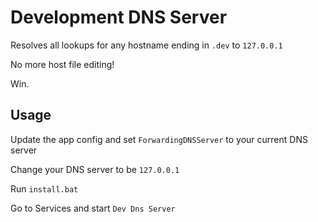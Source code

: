 # Development DNS Server

Resolves all lookups for any hostname ending in `.dev` to `127.0.0.1`

No more host file editing!

Win.


## Usage

Update the app config and set `ForwardingDNSServer` to your current DNS server

Change your DNS server to be `127.0.0.1`

Run `install.bat`

Go to Services and start `Dev Dns Server`